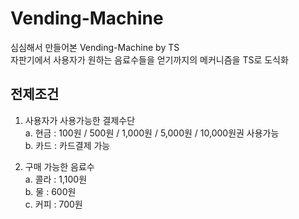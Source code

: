 # Vending-Machine

심심해서 만들어본 Vending-Machine by TS <br />
자판기에서 사용자가 원하는 음료수들을 얻기까지의 메커니즘을 TS로 도식화

## 전제조건

1. 사용자가 사용가능한 결제수단 <br />
   a. 현금 : 100원 / 500원 / 1,000원 / 5,000원 / 10,000원권 사용가능 <br />
   b. 카드 : 카드결제 가능 <br />

2. 구매 가능한 음료수 <br />
   a. 콜라 : 1,100원 <br />
   b. 물 : 600원 <br />
   c. 커피 : 700원 <br />

